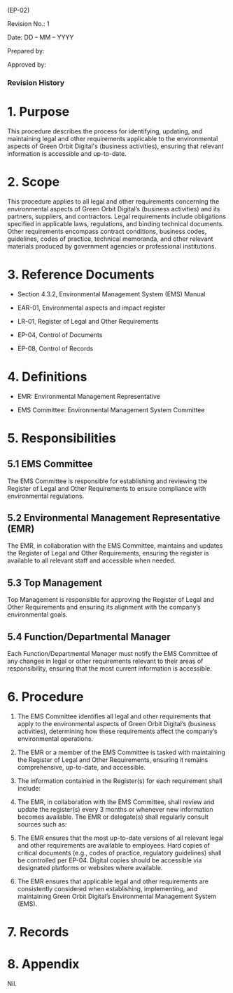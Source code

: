 <!-- Unsupported block type: table_of_contents -->



(EP-02)

<!-- Unsupported block type: divider -->

Revision No.: 1

Date: DD – MM – YYYY

Prepared by:

Approved by:

<!-- Unsupported block type: divider -->

### Revision History

<!-- Unsupported block type: table -->

<!-- Unsupported block type: divider -->

# 1. Purpose

This procedure describes the process for identifying, updating, and maintaining legal and other requirements applicable to the environmental aspects of Green Orbit Digital's (business activities), ensuring that relevant information is accessible and up-to-date.

# 2. Scope

This procedure applies to all legal and other requirements concerning the environmental aspects of Green Orbit Digital’s (business activities) and its partners, suppliers, and contractors. Legal requirements include obligations specified in applicable laws, regulations, and binding technical documents. Other requirements encompass contract conditions, business codes, guidelines, codes of practice, technical memoranda, and other relevant materials produced by government agencies or professional institutions.

# 3. Reference Documents

- Section 4.3.2, Environmental Management System (EMS) Manual 

- EAR-01, Environmental aspects and impact register

- LR-01, Register of Legal and Other Requirements

- EP-04, Control of Documents

- EP-08, Control of Records

# 4. Definitions

- EMR: Environmental Management Representative

- EMS Committee: Environmental Management System Committee

# 5. Responsibilities

## 5.1 EMS Committee

The EMS Committee is responsible for establishing and reviewing the Register of Legal and Other Requirements to ensure compliance with environmental regulations.

## 5.2 Environmental Management Representative (EMR)

The EMR, in collaboration with the EMS Committee, maintains and updates the Register of Legal and Other Requirements, ensuring the register is available to all relevant staff and accessible when needed.

## 5.3 Top Management

Top Management is responsible for approving the Register of Legal and Other Requirements and ensuring its alignment with the company’s environmental goals.

## 5.4 Function/Departmental Manager

Each Function/Departmental Manager must notify the EMS Committee of any changes in legal or other requirements relevant to their areas of responsibility, ensuring that the most current information is accessible.

# 6. Procedure

1. The EMS Committee identifies all legal and other requirements that apply to the environmental aspects of Green Orbit Digital’s (business activities), determining how these requirements affect the company’s environmental operations.

1. The EMR or a member of the EMS Committee is tasked with maintaining the Register of Legal and Other Requirements, ensuring it remains comprehensive, up-to-date, and accessible.

1. The information contained in the Register(s) for each requirement shall include:

1. The EMR, in collaboration with the EMS Committee, shall review and update the register(s) every 3 months or whenever new information becomes available. The EMR or delegate(s) shall regularly consult sources such as:

1. The EMR ensures that the most up-to-date versions of all relevant legal and other requirements are available to employees. Hard copies of critical documents (e.g., codes of practice, regulatory guidelines) shall be controlled per EP-04. Digital copies should be accessible via designated platforms or websites where available.

1. The EMR ensures that applicable legal and other requirements are consistently considered when establishing, implementing, and maintaining Green Orbit Digital’s Environmental Management System (EMS).

# 7. Records

<!-- Unsupported block type: table -->

# 8. Appendix

Nil.
